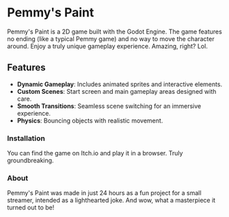# Pemmy's Paint

Pemmy's Paint is a 2D game built with the Godot Engine. The game features no ending (like a typical Pemmy game) and no way to move the character around. Enjoy a truly unique gameplay experience. Amazing, right? Lol.

## Features

- **Dynamic Gameplay**: Includes animated sprites and interactive elements.
- **Custom Scenes**: Start screen and main gameplay areas designed with care.
- **Smooth Transitions**: Seamless scene switching for an immersive experience.
- **Physics**: Bouncing objects with realistic movement.

### Installation

You can find the game on Itch.io and play it in a browser. Truly groundbreaking.

### About

Pemmy's Paint was made in just 24 hours as a fun project for a small streamer, intended as a lighthearted joke. And wow, what a masterpiece it turned out to be!